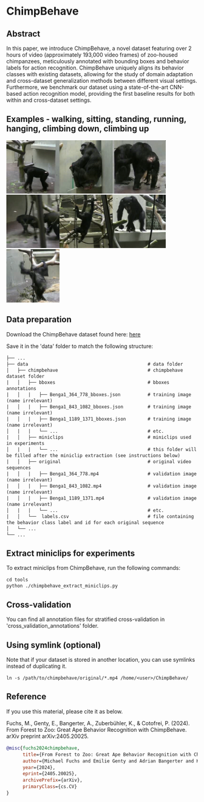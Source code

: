 # ChimpBehave

## Abstract
In this paper, we introduce ChimpBehave, a novel dataset featuring over 2 hours of video (approximately 193,000 video frames) of zoo-housed chimpanzees, meticulously annotated with bounding boxes and behavior labels for action recognition. ChimpBehave uniquely aligns its behavior classes with existing datasets, allowing for the study of domain adaptation and cross-dataset generalization methods between different visual settings. Furthermore, we benchmark our dataset using a state-of-the-art CNN-based action recognition model, providing the first baseline results for both within and cross-dataset settings. 


## Examples - walking, sitting, standing, running, hanging, climbing down, climbing up
<img src="https://github.com/MitchFuchs/ChimpBehave/blob/main/assets/gifs/walking.gif" width="140" height="140"><img src="https://github.com/MitchFuchs/ChimpBehave/blob/main/assets/gifs/sitting.gif" width="140" height="140"><img src="https://github.com/MitchFuchs/ChimpBehave/blob/main/assets/gifs/standing.gif" width="140" height="140"><img src="https://github.com/MitchFuchs/ChimpBehave/blob/main/assets/gifs/running.gif" width="140" height="140"><img src="https://github.com/MitchFuchs/ChimpBehave/blob/main/assets/gifs/hanging.gif" width="140" height="140"><img src="https://github.com/MitchFuchs/ChimpBehave/blob/main/assets/gifs/climbing_down.gif" width="140" height="140"><img src="https://github.com/MitchFuchs/ChimpBehave/blob/main/assets/gifs/climbing_up.gif" width="140" height="140">


## Data preparation
Download the ChimpBehave dataset found here: [here](https://drive.google.com/file/d/1KwdALFX7lRnFD8nQq_qIIzIWAK0sO4Jw/view?usp=sharing)



Save it in the 'data' folder to match the following structure:

    ├── ...
    ├── data                                            # data folder
    │   ├── chimpbehave                                 # chimpbehave dataset folder 
    |   │   ├── bboxes                                  # bboxes annotations
    |   │   |   ├── Benga1_364_778_bboxes.json          # training image (name irrelevant) 
    |   │   |   ├── Benga1_843_1082_bboxes.json         # training image (name irrelevant) 
    |   │   |   ├── Benga1_1189_1371_bboxes.json        # training image (name irrelevant)
    │   |   |   └── ...                                 # etc.
    |   │   ├── miniclips                               # miniclips used in experiments
    │   |   |   └── ...                                 # this folder will be filled after the miniclip extraction (see instructions below)
    |   │   ├── original                                # original video sequences
    |   │   |   ├── Benga1_364_778.mp4                  # validation image (name irrelevant) 
    |   │   |   ├── Benga1_843_1082.mp4                 # validation image (name irrelevant) 
    |   │   |   ├── Benga1_1189_1371.mp4                # validation image (name irrelevant)
    │   |   |   └── ...                                 # etc.
    |   │   └──  labels.csv                             # file containing the behavior class label and id for each original sequence
    │   └── ...                   
    └── ...


## Extract miniclips for experiments
To extract miniclips from ChimpBehave, run the following commands: 

```
cd tools
python ./chimpbehave_extract_miniclips.py
```

## Cross-validation
You can find all annotation files for stratified cross-validation in 'cross_validation_annotations' folder. 

## Using symlink (optional)
Note that if your dataset is stored in another location, you can use symlinks instead of duplicating it. 

```
ln -s /path/to/chimpbehave/original/*.mp4 /home/<user>/ChimpBehave/
```

## Reference

If you use this material, please cite it as below.

Fuchs, M., Genty, E., Bangerter, A., Zuberbühler, K., & Cotofrei, P. (2024). From Forest to Zoo: Great Ape Behavior Recognition with ChimpBehave. arXiv preprint arXiv:2405.20025.

```BibTeX
@misc{fuchs2024chimpbehave,
      title={From Forest to Zoo: Great Ape Behavior Recognition with ChimpBehave}, 
      author={Michael Fuchs and Emilie Genty and Adrian Bangerter and Klaus Zuberbühler and Paul Cotofrei},
      year={2024},
      eprint={2405.20025},
      archivePrefix={arXiv},
      primaryClass={cs.CV}
}
```
